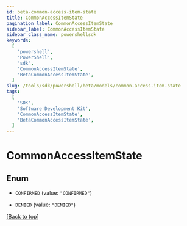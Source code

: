 ```yaml
---
id: beta-common-access-item-state
title: CommonAccessItemState
pagination_label: CommonAccessItemState
sidebar_label: CommonAccessItemState
sidebar_class_name: powershellsdk
keywords:
  [
    'powershell',
    'PowerShell',
    'sdk',
    'CommonAccessItemState',
    'BetaCommonAccessItemState',
  ]
slug: /tools/sdk/powershell/beta/models/common-access-item-state
tags:
  [
    'SDK',
    'Software Development Kit',
    'CommonAccessItemState',
    'BetaCommonAccessItemState',
  ]
---
```


# CommonAccessItemState

## Enum

- `CONFIRMED` (value: `"CONFIRMED"`)

- `DENIED` (value: `"DENIED"`)

[[Back to top]](#)
